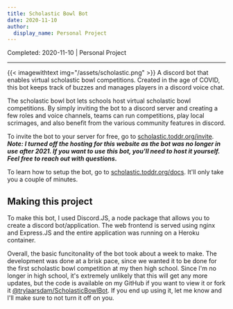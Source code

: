 ```yaml
---
title: Scholastic Bowl Bot
date: 2020-11-10
author: 
  display_name: Personal Project
---
```

Completed: 2020-11-10 | Personal Project

---

{{< imagewithtext img="/assets/scholastic.png" >}}
A discord bot that enables virtual scholastic bowl competitions. Created in the age of COVID, this bot keeps track of buzzes and manages players in a discord voice chat. 

The scholastic bowl bot lets schools host virtual scholastic bowl competitions. By simply inviting the bot to a discord server and creating a few roles and voice channels, teams can run competitions, play local scrimages, and also benefit from the various community features in discord.

To invite the bot to your server for free, go to [scholastic.toddr.org/invite](https://scholastic.toddr.org/invite). ***Note: I turned off the hosting for this website as the bot was no longer in use after 2021. If you want to use this bot, you'll need to host it yourself. Feel free to reach out with questions.***

To learn how to setup the bot, go to [scholastic.toddr.org/docs](https://scholastic.toddr.org/docs). It'll only take you a couple of minutes.

## Making this project

To make this bot, I used Discord.JS, a node package that allows you to create a discord bot/application. The web frontend is served using nginx and Express.JS and the entire application was running on a Heroku container. 

Overall, the basic funcitonality of the bot took about a week to make. The development was done at a brisk pace, since we wanted it to be done for the first scholastic bowl competition at my then high school. Since I'm no longer in high school, it's extremely unlikely that this will get any more updates, but the code is available on my GitHub if you want to view it or fork it [@trylaarsdam/ScholasticBowlBot](https://github.com/trylaarsdam/ScholasticBowlBot). If you end up using it, let me know and I'll make sure to not turn it off on you.